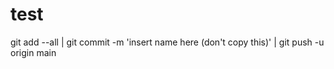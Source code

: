# test
git add --all |
git commit -m 'insert name here (don't copy this)' |
git push -u origin main
